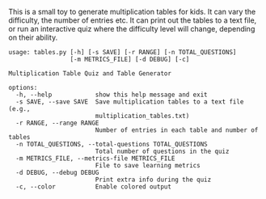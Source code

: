 This is a small toy to generate multiplication tables for kids. It can vary the difficulty, the number of entries etc. 
It can print out the tables to a text file, or run an interactive quiz where the difficulty level will change, depending on their ability.

```
usage: tables.py [-h] [-s SAVE] [-r RANGE] [-n TOTAL_QUESTIONS]
                 [-m METRICS_FILE] [-d DEBUG] [-c]

Multiplication Table Quiz and Table Generator

options:
  -h, --help            show this help message and exit
  -s SAVE, --save SAVE  Save multiplication tables to a text file (e.g.,
                        multiplication_tables.txt)
  -r RANGE, --range RANGE
                        Number of entries in each table and number of tables
  -n TOTAL_QUESTIONS, --total-questions TOTAL_QUESTIONS
                        Total number of questions in the quiz
  -m METRICS_FILE, --metrics-file METRICS_FILE
                        File to save learning metrics
  -d DEBUG, --debug DEBUG
                        Print extra info during the quiz
  -c, --color           Enable colored output
```
